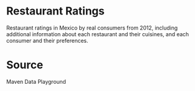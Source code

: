 # Restaurant Ratings
Restaurant ratings in Mexico by real consumers from 2012, including additional information about each restaurant and their cuisines, and each consumer and their preferences.
# Source 
Maven Data Playground
